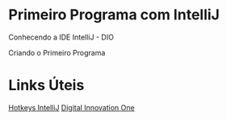 # Primeiro Programa com IntelliJ
Conhecendo a IDE IntelliJ - DIO 

Criando o Primeiro Programa




# Links Úteis
[Hotkeys IntelliJ](http://www.basef.com.br/index.php/Atalhos_do_IntelliJ_Idea)
[Digital Innovation One](https://digitalinnovation.one/)
